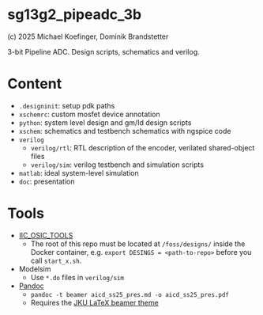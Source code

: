 # sg13g2_pipeadc_3b
(c) 2025 Michael Koefinger, Dominik Brandstetter

3-bit Pipeline ADC. Design scripts, schematics and verilog.

# Content
- `.designinit`: setup pdk paths
- `xschemrc`: custom mosfet device annotation
- `python`: system level design and gm/Id design scripts
- `xschem`: schematics and testbench schematics with ngspice code
- `verilog`
  - `verilog/rtl`: RTL description of the encoder, verilated shared-object files
  - `verilog/sim`: verilog testbench and simulation scripts
- `matlab`: ideal system-level simulation
- `doc`: presentation

# Tools
- [IIC_OSIC_TOOLS](https://github.com/iic-jku/IIC-OSIC-TOOLS)
	- The root of this repo must be located at `/foss/designs/` inside the Docker container, e.g. `export DESINGS = <path-to-repo>` before you call `start_x.sh`.
- Modelsim
	- Use `*.do` files in `verilog/sim`
- [Pandoc](https://pandoc.org/)
	- `pandoc -t beamer aicd_ss25_pres.md -o aicd_ss25_pres.pdf`
	- Requires the [JKU LaTeX beamer theme](https://github.com/michaelroland/jku-templates-presentation-latex)
